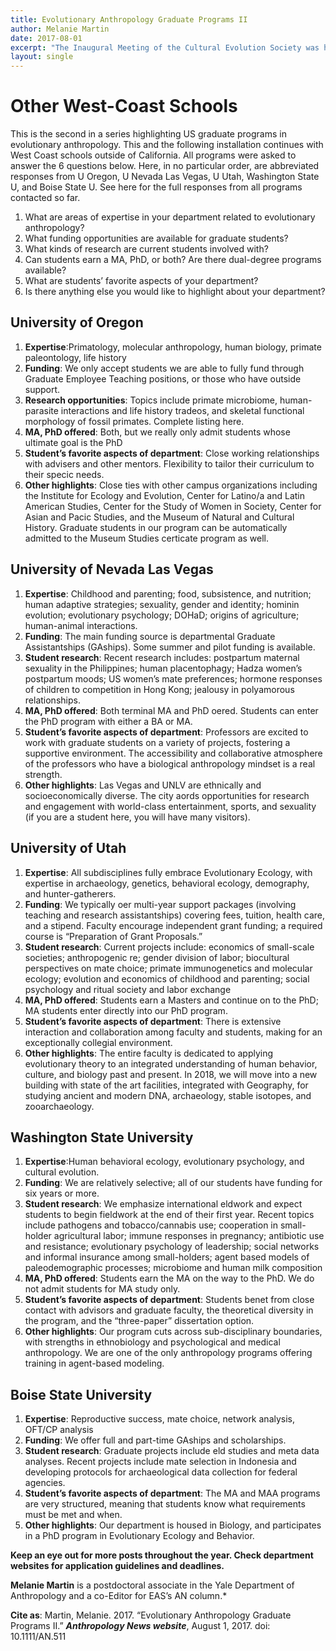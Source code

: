 ```yaml
---
title: Evolutionary Anthropology Graduate Programs II
author: Melanie Martin
date: 2017-08-01
excerpt: "The Inaugural Meeting of the Cultural Evolution Society was held in Jena, Germany, September 13–15, 2017."
layout: single
---
```


# Other West-Coast Schools

This is the second in a series highlighting US graduate programs in evolutionary anthropology. This and the following installation continues with West Coast schools outside of California. All programs were asked to answer the 6 questions below. Here, in no particular order, are abbreviated responses from U Oregon, U Nevada Las Vegas, U Utah, Washington State U, and Boise State U. See here for the full responses from all programs contacted so far.

  1. What are areas of expertise in your department related to evolutionary anthropology?
  2. What funding opportunities are available for graduate students?
  3. What kinds of research are current students involved with?
  4. Can students earn a MA, PhD, or both? Are there dual-degree programs available?
  5. What are students’ favorite aspects of your department?
  6. Is there anything else you would like to highlight about your department?

## University of Oregon

1. **Expertise**:Primatology, molecular anthropology, human biology, primate paleontology, life history
2. **Funding**: We only accept students we are able to fully fund through Graduate Employee Teaching positions, or those who have outside support.
3. **Research opportunities**: Topics include primate microbiome, human-parasite interactions and life history tradeos, and skeletal functional morphology of fossil primates. Complete listing here.
4. **MA, PhD offered**: Both, but we really only admit students whose ultimate goal is the PhD
5. **Student’s favorite aspects of department**: Close working relationships with advisers and other mentors. Flexibility to tailor their curriculum to their specic
needs.
6. **Other highlights**: Close ties with other campus organizations including the Institute for Ecology and Evolution, Center for Latino/a and Latin American Studies, Center for the Study of Women in Society, Center for Asian and Pacic Studies, and the Museum of Natural and Cultural History. Graduate students in our program can be automatically admitted to the Museum Studies certicate program as well.

## University of Nevada Las Vegas

1. **Expertise**: Childhood and parenting; food, subsistence, and nutrition; human adaptive strategies; sexuality, gender and identity; hominin evolution; evolutionary psychology; DOHaD; origins of agriculture; human-animal interactions.
2. **Funding**: The main funding source is departmental Graduate Assistantships (GAships). Some summer and pilot funding is available.
3. **Student research**: Recent research includes: postpartum maternal sexuality in the Philippines; human placentophagy; Hadza women’s postpartum moods; US women’s mate preferences; hormone responses of children to competition in Hong Kong; jealousy in polyamorous relationships.
4. **MA, PhD offered**: Both terminal MA and PhD oered. Students can enter the PhD program with either a BA or MA.
5. **Student’s favorite aspects of department**: Professors are excited to work with graduate students on a variety of projects, fostering a supportive environment. The accessibility and collaborative atmosphere of the professors who have a biological anthropology mindset is a real strength. 
6. **Other highlights**: Las Vegas and UNLV are ethnically and socioeconomically diverse. The city aords opportunities for research and engagement with world-class entertainment, sports, and sexuality (if you are a student here, you will have many visitors).

## University of Utah

1. **Expertise**: All subdisciplines fully embrace Evolutionary Ecology, with expertise in archaeology, genetics, behavioral ecology, demography, and hunter-gatherers.
2. **Funding**: We typically oer multi-year support packages (involving teaching and research assistantships) covering fees, tuition, health care, and a stipend. Faculty encourage independent grant funding; a required course is “Preparation of Grant Proposals.”
3. **Student research**: Current projects include: economics of small-scale societies; anthropogenic re; gender division of labor; biocultural perspectives on mate choice; primate immunogenetics and molecular ecology; evolution and economics of childhood and parenting; social psychology and ritual society and labor exchange
4. **MA, PhD offered**: Students earn a Masters and continue on to the PhD; MA students enter directly into our PhD program.
5. **Student’s favorite aspects of department**: There is extensive interaction and collaboration among faculty and students, making for an exceptionally collegial environment.
6. **Other highlights**: The entire faculty is dedicated to applying evolutionary theory to an integrated understanding of human behavior, culture, and biology past and present. In 2018, we will move into a new building with state of the art facilities, integrated with Geography, for studying ancient and modern DNA, archaeology, stable isotopes, and zooarchaeology.

## Washington State University

1. **Expertise**:Human behavioral ecology, evolutionary psychology, and cultural evolution.
2. **Funding**: We are relatively selective; all of our students have funding for six years or more.
3. **Student research**: We emphasize international eldwork
and expect students to begin fieldwork at the end of their first year. Recent topics include pathogens and tobacco/cannabis
use; cooperation in small-holder agricultural labor; immune responses in pregnancy; antibiotic use and resistance; evolutionary psychology of leadership; social networks and informal insurance among small-holders; agent based models of paleodemographic processes; microbiome and human milk composition
4. **MA, PhD offered**: Students earn the MA on the way to the PhD. We do not admit students for MA study only.
5. **Student’s favorite aspects of department**: Students benet
from close contact with advisors and graduate faculty, the theoretical diversity in the program, and the “three-paper” dissertation option.
6. **Other highlights**: Our program cuts across sub-disciplinary boundaries, with strengths in ethnobiology and psychological and medical anthropology. We are one of the only anthropology programs offering training in agent-based modeling.


## Boise State University

1. **Expertise**: Reproductive success, mate choice, network analysis, OFT/CP analysis
2. **Funding**: We offer full and part-time GAships and scholarships.
3. **Student research**: Graduate projects include eld
studies and meta data analyses. Recent projects include mate selection in Indonesia and developing protocols for archaeological data collection for federal agencies.
4. **Student’s favorite aspects of department**: The MA and MAA programs are very structured, meaning that students know what requirements must be met and when.
5. **Other highlights**: Our department is housed in Biology, and participates in a PhD program in Evolutionary Ecology and Behavior.

**Keep an eye out for more posts throughout the year. Check department websites for application guidelines and deadlines.**

**Melanie Martin** is a postdoctoral associate in the Yale Department of Anthropology and a co-Editor for EAS’s AN column.*

**Cite as**: Martin, Melanie. 2017. “Evolutionary Anthropology Graduate Programs II.” ***Anthropology News website***, August 1, 2017. doi: 10.1111/AN.511
